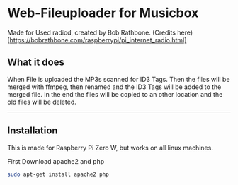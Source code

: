 # Web-Fileuploader for Musicbox
Made for Used radiod, created by Bob Rathbone. (Credits here)[https://bobrathbone.com/raspberrypi/pi_internet_radio.html]

## What it does
When File is uploaded the MP3s scanned for ID3 Tags. Then the files will be merged with ffmpeg, then renamed and the ID3 Tags will be added to the merged file. In the end the files will be copied to an other location and the old files will be deleted.

-------
## Installation
This is made for Raspberry Pi Zero W, but works on all linux machines. 

First Download apache2 and php
```bash
sudo apt-get install apache2 php
```
